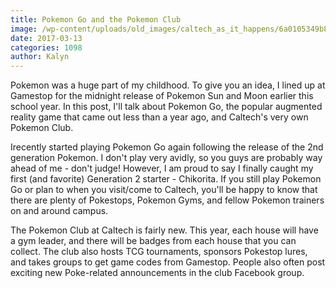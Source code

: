 ```yaml
---
title: Pokemon Go and the Pokemon Club
image: /wp-content/uploads/old_images/caltech_as_it_happens/6a0105349b8251970b01b7c8db8bba970b.jpg
date: 2017-03-13
categories: 1098
author: Kalyn
---
```


Pokemon was a huge part of my childhood. To give you an idea, I lined up at Gamestop for the midnight release of Pokemon Sun and Moon earlier this school year. In this post, I'll talk about Pokemon Go, the popular augmented reality game that came out less than a year ago, and Caltech's very own Pokemon Club.

Irecently started playing Pokemon Go again following the release of the 2nd generation Pokemon. I don't play very avidly, so you guys are probably way ahead of me - don't judge! However, I am proud to say I finally caught my first (and favorite) Generation 2 starter - Chikorita. If you still play Pokemon Go or plan to when you visit/come to Caltech, you'll be happy to know that there are plenty of Pokestops, Pokemon Gyms, and fellow Pokemon trainers on and around campus.

The Pokemon Club at Caltech is fairly new. This year, each house will have a gym leader, and there will be badges from each house that you can collect. The club also hosts TCG tournaments, sponsors Pokestop lures, and takes groups to get game codes from Gamestop. People also often post exciting new Poke-related announcements in the club Facebook group.


